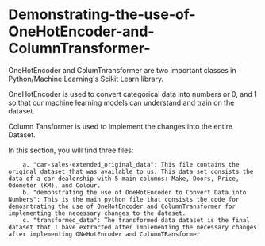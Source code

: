 # Demonstrating-the-use-of-OneHotEncoder-and-ColumnTransformer-

OneHotEncoder and ColumTnransformer are two important classes in Python/Machine Learning's Scikit Learn library. 

OneHotEncoder is used to convert categorical data into numbers or 0, and 1 so that our machine learning models can understand and train on the dataset. 

Column Tansformer is used to implement the changes into the entire Dataset. 

In this section, you will find three files:

        a. "car-sales-extended_original_data": This file contains the original dataset that was available to us. This data set consists the data of a car dealership with 5 main columns: Make, Doors, Price, Odometer (KM), and Colour. 
        b. "demonstrating the use of OneHotEncoder to Convert Data into Numbers": This is the main python file that consists the code for demosntrating the use of OneHotEncoder and ColumnTransformer for implementing the necessary changes to the dataset. 
        c. "transformed_data": The transformed data dataset is the final dataset that I have extracted after implementing the necessary changes after implementing ONeHotEncoder and ColumnTRansformer
     

